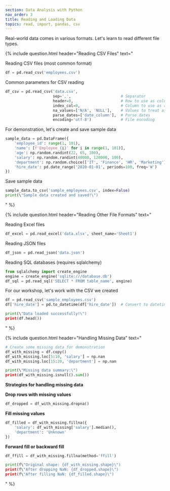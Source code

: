```yaml
---
section: Data Analysis with Python
nav_order: 3
title: Reading and Loading Data
topics: read, import, pandas, csv
---
```


Real-world data comes in various formats. Let's learn to read different file types.

{% include question.html header="Reading CSV Files" text="

Reading CSV files (most common format)

```python
df = pd.read_csv('employees.csv')
```

Common parameters for CSV reading

```python
df_csv = pd.read_csv('data.csv',
                     sep=',',                      # Separator
                     header=0,                     # Row to use as column names
                     index_col=0,                  # Column to use as row index
                     na_values=['N/A', 'NULL'],    # Values to treat as NaN
                     parse_dates=['date_column'],  # Parse dates
                     encoding='utf-8')             # File encoding
```

For demonstration, let's create and save sample data

```python
sample_data = pd.DataFrame({
    'employee_id': range(1, 101),
    'name': [f'Employee_{i}' for i in range(1, 101)],
    'age': np.random.randint(22, 65, 100),
    'salary': np.random.randint(40000, 120000, 100),
    'department': np.random.choice(['IT', 'Finance', 'HR', 'Marketing'], 100),
    'hire_date': pd.date_range('2020-01-01', periods=100, freq='W')
})
```

Save sample data

```python
sample_data.to_csv('sample_employees.csv', index=False)
print(\"Sample data created and saved!\")
```
" %}

{% include question.html header="Reading Other File Formats" text="

Reading Excel files

```python
df_excel = pd.read_excel('data.xlsx', sheet_name='Sheet1')
```

Reading JSON files

```python
df_json = pd.read_json('data.json')
```

Reading SQL databases (requires sqlalchemy)

```python
from sqlalchemy import create_engine
engine = create_engine('sqlite:///database.db')
df_sql = pd.read_sql('SELECT * FROM table_name', engine)
```

For our workshop, let's work with the CSV we created

```python
df = pd.read_csv('sample_employees.csv')
df['hire_date'] = pd.to_datetime(df['hire_date'])  # Convert to datetime

print(\"Data loaded successfully!\")
print(df.head())
```
" %}

{% include question.html header="Handling Missing Data" text="

```python
# Create some missing data for demonstration
df_with_missing = df.copy()
df_with_missing.loc[5:10, 'salary'] = np.nan
df_with_missing.loc[15:20, 'department'] = np.nan

print(\"Missing data summary:\")
print(df_with_missing.isnull().sum())
```

**Strategies for handling missing data**

**Drop rows with missing values**

```python
df_dropped = df_with_missing.dropna()
```

**Fill missing values**

```python
df_filled = df_with_missing.fillna({
    'salary': df_with_missing['salary'].median(),
    'department': 'Unknown'
})
```

**Forward fill or backward fill**

```python
df_ffill = df_with_missing.fillna(method='ffill')

print(f\"Original shape: {df_with_missing.shape}\")
print(f\"After dropping NaN: {df_dropped.shape}\")
print(f\"After filling NaN: {df_filled.shape}\")
```
" %}
